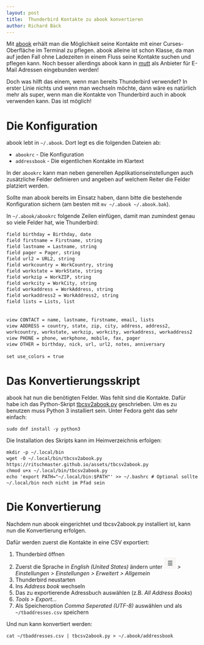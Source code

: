 ```yaml
---
layout: post
title:  Thunderbird Kontakte zu abook konvertieren
author: Richard Bäck
---
```


Mit [abook](https://abook.sourceforge.net/) erhält man die Möglichkeit seine Kontakte mit einer Curses-Oberfläche im Terminal zu pflegen. abook alleine ist schon Klasse, da man auf jeden Fall ohne Ladezeiten in einem Fluss seine Kontakte suchen und pflegen kann. Noch besser allerdings abook kann in [mutt](http://www.mutt.org/) als Anbieter für E-Mail Adressen eingebunden werden!

Doch was hilft das einem, wenn man bereits Thunderbird verwendet? In erster Linie nichts und wenn man wechseln möchte, dann wäre es natürlich mehr als super, wenn man die Kontakte von Thunderbird auch in abook verwenden kann. Das ist möglich!

# Die Konfiguration

abook lebt in `~/.abook`. Dort legt es die folgenden Dateien ab:
* `abookrc` - Die Konfiguration
* `addressbook` - Die eigentlichen Kontakte im Klartext

In der `abookrc` kann man neben generellen Applikationseinstellungen auch zusätzliche Felder definieren und angeben auf welchem Reiter die Felder platziert werden.

Sollte man abook bereits im Einsatz haben, dann bitte die bestehende Konfiguration sichern (am besten mit `mv ~/.abook ~/.abook.bak`).

In `~/.abook/abookrc` folgende Zeilen einfügen, damit man zumindest genau so viele Felder hat, wie Thunderbird:

    field birthday = Birthday, date
    field firstname = Firstname, string
    field lastname = Lastname, string
    field pager = Pager, string
    field url2 = URL2, string
    field workcountry = WorkCountry, string
    field workstate = WorkState, string
    field workzip = WorkZIP, string
    field workcity = WorkCity, string
    field workaddress = WorkAddress, string
    field workaddress2 = WorkAddress2, string
    field lists = Lists, list


    view CONTACT = name, lastname, firstname, email, lists
    view ADDRESS = country, state, zip, city, address, address2, workcountry, workstate, workzip, workcity, workaddress, workaddress2
    view PHONE = phone, workphone, mobile, fax, pager
    view OTHER = birthday, nick, url, url2, notes, anniversary

    set use_colors = true

# Das Konvertierungsskript

abook hat nun die benötigten Felder. Was fehlt sind die Kontakte. Dafür habe ich das Python-Skript [tbcsv2abook.py](/assets/tbcsv2abook.py) geschrieben. Um es zu benutzen muss Python 3 installiert sein. Unter Fedora geht das sehr einfach:

    sudo dnf install -y python3

Die Installation des Skripts kann im Heimverzeichnis erfolgen:

    mkdir -p ~/.local/bin
    wget -O ~/.local/bin/tbcsv2abook.py https://ritschmaster.github.io/assets/tbcsv2abook.py
    chmod u+x ~/.local/bin/tbcsv2abook.py
    echo 'export PATH="~/.local/bin:$PATH"' >> ~/.bashrc # Optional sollte ~/.local/bin noch nicht im Pfad sein

# Die Konvertierung

Nachdem nun abook eingerichtet und tbcsv2abook.py installiert ist, kann nun die Konvertierung erfolgen.

Dafür werden zuerst die Kontakte in eine CSV exportiert:

1. Thunderbird öffnen
2. Zuerst die Sprache in *English (United States)* ändern unter *![Optionen](/assets/thunderbird_optionen.jpg) > Einstellungen > Einstellungen > Erweitert > Allgemein*
3. Thunderbird neustarten
4. Ins *Address book* wechseln
3. Das zu exportierende Adressbuch auswählen (z.B. *All Address Books*)
4. *Tools > Export...*
5. Als Speicheroption *Comma Seperated (UTF-8)* auswählen und als `~/tbaddresses.csv` speichern

Und nun kann konvertiert werden:

    cat ~/tbaddresses.csv | tbcsv2abook.py > ~/.abook/addressbook
